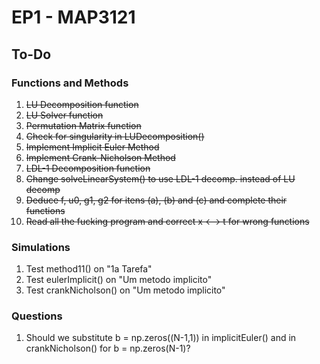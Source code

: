 # EP1 - MAP3121

## To-Do

### Functions and Methods

1. ~~LU Decomposition function~~
2. ~~LU Solver function~~
3. ~~Permutation Matrix function~~
4. ~~Check for singularity in LUDecomposition()~~
5. ~~Implement Implicit Euler Method~~
6. ~~Implement Crank-Nicholson Method~~
7. ~~LDL-1 Decomposition function~~
8. ~~Change solveLinearSystem() to use LDL-1 decomp. instead of LU decomp~~
9. ~~Deduce f, u0, g1, g2 for itens (a), (b) and (c) and complete their functions~~
10. ~~Read all the fucking program and correct x <--> t for wrong functions~~

### Simulations

1. Test method11() on "1a Tarefa"
2. Test eulerImplicit() on "Um metodo implicito"
3. Test crankNicholson() on "Um metodo implicito"

### Questions

1. Should we substitute b = np.zeros((N-1,1)) in implicitEuler() and in 
crankNicholson() for b = np.zeros(N-1)? 

